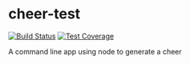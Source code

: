 # cheer-test
[![Build Status](https://travis-ci.org/GregDick/cheer-test.svg?branch=master)](https://travis-ci.org/GregDick/cheer-test)
[![Test Coverage](https://codeclimate.com/github/GregDick/cheer-test/badges/coverage.svg)](https://codeclimate.com/github/GregDick/cheer-test/coverage)

A command line app using node to generate a cheer
